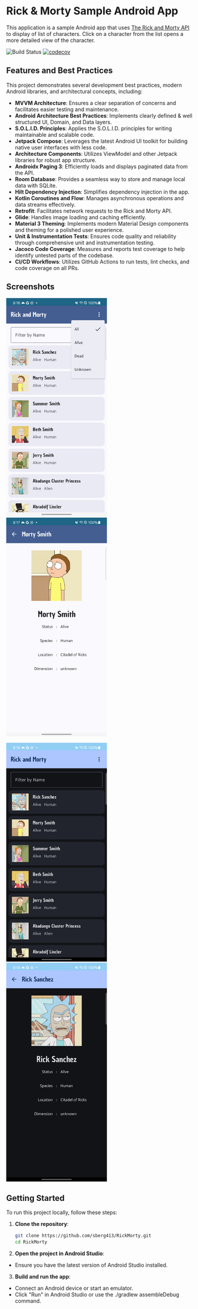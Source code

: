 # Rick & Morty Sample Android App
This application is a sample Android app that uses [The Rick and Morty API](https://rickandmortyapi.com/) to display of list of characters. Click on a character from the list opens a more detailed view of the character.

![Build Status](https://github.com/sberg413/Rick-and-Morty/actions/workflows/github-actions.yml/badge.svg)
[![codecov](https://codecov.io/gh/sberg413/Rick-and-Morty/graph/badge.svg?token=VERTJX6G1O)](https://codecov.io/gh/sberg413/Rick-and-Morty)
## Features and Best Practices

This project demonstrates several development best practices, modern Android libraries, and architectural concepts, including:

- **MVVM Architecture**: Ensures a clear separation of concerns and facilitates easier testing and maintenance.
- **Android Architecture Best Practices**: Implements clearly defined & well structured UI, Domain, and Data layers.
- **S.O.L.I.D. Principles**: Applies the S.O.L.I.D. principles for writing maintainable and scalable code.
- **Jetpack Compose**: Leverages the latest Android UI toolkit for building native user interfaces with less code.
- **Architecture Components**: Utilizes ViewModel and other Jetpack libraries for robust app structure.
- **Androidx Paging 3**: Efficiently loads and displays paginated data from the API.
- **Room Database**: Provides a seamless way to store and manage local data with SQLite.
- **Hilt Dependency Injection**: Simplifies dependency injection in the app.
- **Kotlin Coroutines and Flow**: Manages asynchronous operations and data streams effectively.
- **Retrofit**: Facilitates network requests to the Rick and Morty API.
- **Glide**: Handles image loading and caching efficiently.
- **Material 3 Theming**: Implements modern Material Design components and theming for a polished user experience.
- **Unit & Instrumentation Tests**: Ensures code quality and reliability through comprehensive unit and instrumentation testing.
- **Jacoco Code Coverage**: Measures and reports test coverage to help identify untested parts of the codebase.
- **CI/CD Workflows**: Utilizes GitHub Actions to run tests, lint checks, and code coverage on all PRs.

## Screenshots

<img src="screenshots/main_light.png" alt="Main Light" width=270> <img src="screenshots/detail_light.png" alt="Detail Light" width=270>

<img src="screenshots/main_dark.png" alt="Main Dark" width=270> <img src="screenshots/detail_dark.png" alt="Detail Dark" width=270>

## Getting Started

To run this project locally, follow these steps:

1. **Clone the repository**:
   ```bash
   git clone https://github.com/sberg413/RickMorty.git
   cd RickMorty
   ```

2. **Open the project in Android Studio**:

- Ensure you have the latest version of Android Studio installed.

3. **Build and run the app**:

- Connect an Android device or start an emulator.
- Click "Run" in Android Studio or use the ./gradlew assembleDebug command.


